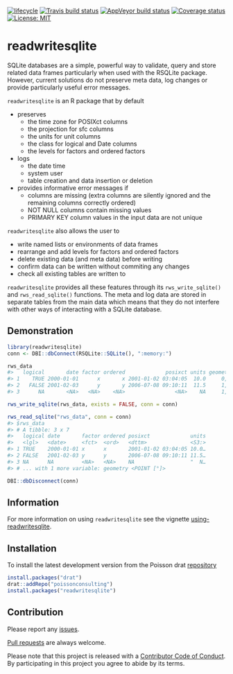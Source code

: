 
<!-- README.md is generated from README.Rmd. Please edit that file -->

[![lifecycle](https://img.shields.io/badge/lifecycle-experimental-orange.svg)](https://www.tidyverse.org/lifecycle/#experimental)
[![Travis build
status](https://travis-ci.org/poissonconsulting/readwritesqlite.svg?branch=master)](https://travis-ci.org/poissonconsulting/readwritesqlite)
[![AppVeyor build
status](https://ci.appveyor.com/api/projects/status/github/poissonconsulting/readwritesqlite?branch=master&svg=true)](https://ci.appveyor.com/project/poissonconsulting/readwritesqlite)
[![Coverage
status](https://codecov.io/gh/poissonconsulting/readwritesqlite/branch/master/graph/badge.svg)](https://codecov.io/github/poissonconsulting/readwritesqlite?branch=master)
[![License:
MIT](https://img.shields.io/badge/License-MIT-green.svg)](https://opensource.org/licenses/MIT)

# readwritesqlite

SQLite databases are a simple, powerful way to validate, query and store
related data frames particularly when used with the RSQLite package.
However, current solutions do not preserve meta data, log changes or
provide particularly useful error messages.

`readwritesqlite` is an R package that by default

  - preserves
      - the time zone for POSIXct columns
      - the projection for sfc columns
      - the units for unit columns
      - the class for logical and Date columns
      - the levels for factors and ordered factors
  - logs
      - the date time
      - system user
      - table creation and data insertion or deletion
  - provides informative error messages if
      - columns are missing (extra columns are silently ignored and the
        remaining columns correctly ordered)
      - NOT NULL columns contain missing values
      - PRIMARY KEY column values in the input data are not unique

`readwritesqlite` also allows the user to

  - write named lists or environments of data frames
  - rearrange and add levels for factors and ordered factors
  - delete existing data (and meta data) before writing
  - confirm data can be written without commiting any changes
  - check all existing tables are written to

`readwritesqlite` provides all these features through its
`rws_write_sqlite()` and `rws_read_sqlite()` functions. The meta and log
data are stored in separate tables from the main data which means that
they do not interfere with other ways of interacting with a SQLite
database.

## Demonstration

``` r
library(readwritesqlite)
conn <- DBI::dbConnect(RSQLite::SQLite(), ":memory:")

rws_data
#>   logical       date factor ordered             posixct units geometry
#> 1    TRUE 2000-01-01      x       x 2001-01-02 03:04:05  10.0     0, 1
#> 2   FALSE 2001-02-03      y       y 2006-07-08 09:10:11  11.5     1, 0
#> 3      NA       <NA>   <NA>    <NA>                <NA>    NA     1, 1

rws_write_sqlite(rws_data, exists = FALSE, conn = conn)

rws_read_sqlite("rws_data", conn = conn)
#> $rws_data
#> # A tibble: 3 x 7
#>   logical date       factor ordered posixct             units
#>   <lgl>   <date>     <fct>  <ord>   <dttm>              <S3:>
#> 1 TRUE    2000-01-01 x      x       2001-01-02 03:04:05 10.0…
#> 2 FALSE   2001-02-03 y      y       2006-07-08 09:10:11 11.5…
#> 3 NA      NA         <NA>   <NA>    NA                  "  N…
#> # ... with 1 more variable: geometry <POINT [°]>

DBI::dbDisconnect(conn)
```

## Information

For more information on using `readwritesqlite` see the vignette
[using-readwritesqlite](https://poissonconsulting.github.io/readwritesqlite/articles/using-readwritesqlite.html).

## Installation

To install the latest development version from the Poisson drat
[repository](https://github.com/poissonconsulting/drat)

``` r
install.packages("drat")
drat::addRepo("poissonconsulting")
install.packages("readwritesqlite")
```

## Contribution

Please report any
[issues](https://github.com/poissonconsulting/readwritesqlite/issues).

[Pull
requests](https://github.com/poissonconsulting/readwritesqlite/pulls)
are always welcome.

Please note that this project is released with a [Contributor Code of
Conduct](CONDUCT.md). By participating in this project you agree to
abide by its terms.
